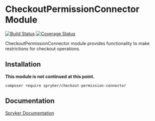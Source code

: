 # CheckoutPermissionConnector Module
[![Build Status](https://travis-ci.org/spryker/CheckoutPermissionConnector.svg)](https://travis-ci.org/spryker/CheckoutPermissionConnector)
[![Coverage Status](https://coveralls.io/repos/github/spryker/CheckoutPermissionConnector/badge.svg)](https://coveralls.io/github/spryker/CheckoutPermissionConnector)

CheckoutPermissionConnector module provides functionality to make restrictions for checkout operations.

## Installation

**This module is not continued at this point.**

```
composer require spryker/checkout-permission-connector
```

## Documentation

[Spryker Documentation](https://academy.spryker.com/developing_with_spryker/module_guide/modules.html)
